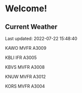 # Welcome!

## Current Weather

Last updated: 2022-07-22 15:48:40

KAWO MVFR A3009

KBLI IFR A3005

KBVS MVFR A3008

KNUW MVFR A3012

KORS MVFR A3004


